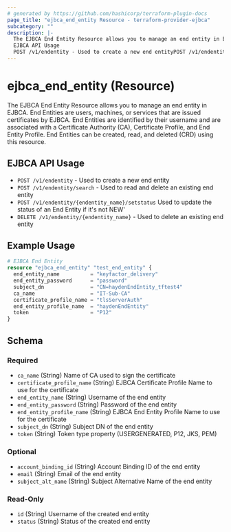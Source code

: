 ```yaml
---
# generated by https://github.com/hashicorp/terraform-plugin-docs
page_title: "ejbca_end_entity Resource - terraform-provider-ejbca"
subcategory: ""
description: |-
  The EJBCA End Entity Resource allows you to manage an end entity in EJBCA. End Entities are users, machines, or services that are issued certificates by EJBCA. End Entities are identified by their username and are associated with a Certificate Authority (CA), Certificate Profile, and End Entity Profile. End Entities can be created, read, and deleted (CRD) using this resource.
  EJBCA API Usage
  POST /v1/endentity - Used to create a new end entityPOST /v1/endentity/search - Used to read and delete an existing end entityPOST /v1/endentity/{endentity_name}/setstatus Used to update the status of an End Entity if it's not NEW'DELETE /v1/endentity/{endentity_name} - Used to delete an existing end entity
---
```


# ejbca_end_entity (Resource)

The EJBCA End Entity Resource allows you to manage an end entity in EJBCA. End Entities are users, machines, or services that are issued certificates by EJBCA. End Entities are identified by their username and are associated with a Certificate Authority (CA), Certificate Profile, and End Entity Profile. End Entities can be created, read, and deleted (CRD) using this resource.

## EJBCA API Usage
* `POST /v1/endentity` - Used to create a new end entity
* `POST /v1/endentity/search` - Used to read and delete an existing end entity
* `POST /v1/endentity/{endentity_name}/setstatus` Used to update the status of an End Entity if it's not NEW'
* `DELETE /v1/endentity/{endentity_name}` - Used to delete an existing end entity

## Example Usage

```terraform
# EJBCA End Entity
resource "ejbca_end_entity" "test_end_entity" {
  end_entity_name          = "keyfactor_delivery"
  end_entity_password      = "password"
  subject_dn               = "CN=haydenEndEntity_tftest4"
  ca_name                  = "IT-Sub-CA"
  certificate_profile_name = "tlsServerAuth"
  end_entity_profile_name  = "haydenEndEntity"
  token                    = "P12"
}
```

<!-- schema generated by tfplugindocs -->
## Schema

### Required

- `ca_name` (String) Name of CA used to sign the certificate
- `certificate_profile_name` (String) EJBCA Certificate Profile Name to use for the certificate
- `end_entity_name` (String) Username of the end entity
- `end_entity_password` (String) Password of the end entity
- `end_entity_profile_name` (String) EJBCA End Entity Profile Name to use for the certificate
- `subject_dn` (String) Subject DN of the end entity
- `token` (String) Token type property (USERGENERATED, P12, JKS, PEM)

### Optional

- `account_binding_id` (String) Account Binding ID of the end entity
- `email` (String) Email of the end entity
- `subject_alt_name` (String) Subject Alternative Name of the end entity

### Read-Only

- `id` (String) Username of the created end entity
- `status` (String) Status of the created end entity
